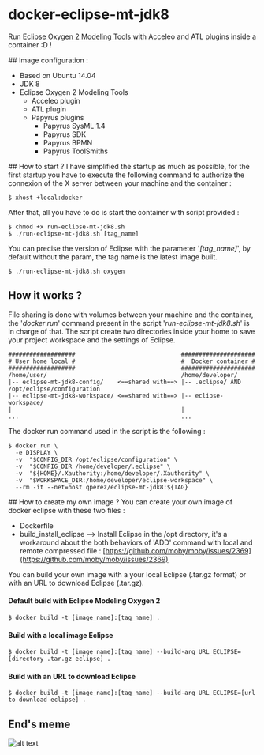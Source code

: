 # docker-eclipse-mt-jdk8

Run [Eclipse Oxygen 2 Modeling Tools ](https://www.eclipse.org/downloads/packages/release/Oxygen/2) with Acceleo and ATL plugins inside a container :D !


## Image configuration :
* Based on Ubuntu 14.04
* JDK 8
* Eclipse Oxygen 2 Modeling Tools 
    * Acceleo plugin
    * ATL plugin
    * Papyrus plugins
        * Papyrus SysML 1.4
        * Papyrus SDK 
        * Papyrus BPMN
        * Papyrus ToolSmiths
        
    
## How to start ? 
I have simplified the startup as much as possible,
for the first startup you have to execute the following command to authorize 
the connexion of the X server between your machine and the container : 
```shell
$ xhost +local:docker
```

After that, all you have to do is start the container with script provided : 
```shell
$ chmod +x run-eclipse-mt-jdk8.sh
$ ./run-eclipse-mt-jdk8.sh [tag_name]
```
You can precise the version of Eclipse with the parameter '_[tag_name]_', by default without the param, the tag name is 
the latest image built.
```shell
$ ./run-eclipse-mt-jdk8.sh oxygen
```

## How it works ?  
File sharing is done with volumes between your machine and the container, 
the '_docker run_' command present in the script '_run-eclipse-mt-jdk8.sh_' is in charge of that.
The script create two directories inside your home to save your project workspace and the settings of Eclipse.
```shell
###################                              #####################
# User home local #                              #  Docker container #
###################                              #####################
/home/user/                                      /home/developer/
|-- eclipse-mt-jdk8-config/    <==shared with==> |-- .eclipse/ AND /opt/eclipse/configuration 
|-- eclipse-mt-jdk8-workspace/ <==shared with==> |-- eclipse-workspace/
|                                                |
...                                              ...
```
The docker run command used in the script is the following :
 ```shell
 $ docker run \
   -e DISPLAY \
   -v  "$CONFIG_DIR /opt/eclipse/configuration" \
   -v  "$CONFIG_DIR /home/developer/.eclipse" \
   -v  "${HOME}/.Xauthority:/home/developer/.Xauthority" \
   -v  "$WORKSPACE_DIR:/home/developer/eclipse-workspace" \
   --rm -it --net=host qperez/eclipse-mt-jdk8:${TAG}
 ```


## How to create my own image ? 
You can create your own image of docker eclipse with these two files : 
* Dockerfile
* build_install_eclipse --> Install Eclipse in the /opt directory, it's a workaround about the both
behaviors of 'ADD' command with local and remote compressed file : [https://github.com/moby/moby/issues/2369](https://github.com/moby/moby/issues/2369)

You can build your own image with a your local Eclipse (.tar.gz format) or with an URL to download
Eclipse (.tar.gz).

#### Default build with Eclipse Modeling Oxygen 2
 ```shell
$ docker build -t [image_name]:[tag_name] .
 ```

#### Build with a local image Eclipse
 ```shell
$ docker build -t [image_name]:[tag_name] --build-arg URL_ECLIPSE=[directory .tar.gz eclipse] .
 ```

#### Build with an URL to download Eclipse
 ```shell
$ docker build -t [image_name]:[tag_name] --build-arg URL_ECLIPSE=[url to download eclipse] .
 ```

## End's meme
![alt text](http://blog.cloud66.com/content/images/2015/05/56291573.jpg)